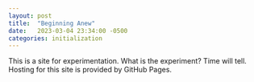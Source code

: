 ```yaml
---
layout: post
title:  "Beginning Anew"
date:   2023-03-04 23:34:00 -0500
categories: initialization
---
```

This is a site for experimentation.  What is the experiment?  Time will tell.  Hosting for this site is provided by GitHub Pages.
